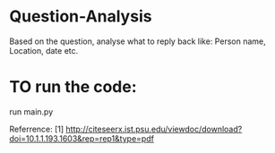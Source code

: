 # Question-Analysis

Based on the question, analyse what to reply back like: Person name, Location, date etc.

# TO run the code:
run main.py

Referrence:
[1] http://citeseerx.ist.psu.edu/viewdoc/download?doi=10.1.1.193.1603&rep=rep1&type=pdf
